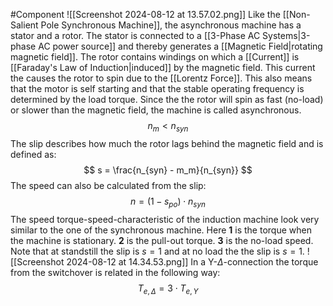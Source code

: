 #Component 
![[Screenshot 2024-08-12 at 13.57.02.png]]
Like the [[Non-Salient Pole Synchronous Machine]], the asynchronous machine has a stator and a rotor. The stator is connected to a [[3-Phase AC Systems|3-phase AC power source]] and thereby generates a [[Magnetic Field|rotating magnetic field]]. The rotor contains windings on which a [[Current]] is [[Faraday's Law of Induction|induced]] by the magnetic field. This current the causes the rotor to spin due to the [[Lorentz Force]]. This also means that the motor is self starting and that the stable operating frequency is determined by the load torque. Since the the rotor will spin as fast (no-load) or slower than the magnetic field, the machine is called asynchronous. 
$$
n_m < n_{syn}
$$
The slip describes how much the rotor lags behind the magnetic field and is defined as: 
$$
s = \frac{n_{syn} - m_m}{n_{syn}}
$$
The speed can also be calculated from the slip: 
$$
n = (1- s_{po}) \cdot n_{syn}
$$
The speed torque-speed-characteristic of the induction machine look very similar to the one of the synchronous machine. Here __1__ is the torque when the machine is stationary. __2__ is the pull-out torque. __3__ is the no-load speed. Note that at standstill the slip is $s = 1$ and at no load the the slip is $s = 1$.
![[Screenshot 2024-08-12 at 14.34.53.png]]
In a Y-$\Delta$-connection the torque from the switchover is related in the following way: 
$$
T_{e, \Delta} = 3 \cdot T_{e, Y}
$$
